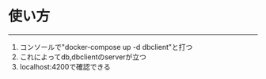 # 使い方
---
1. コンソールで"docker-compose up -d dbclient"と打つ
2. これによってdb,dbclientのserverが立つ
3. localhost:4200で確認できる

